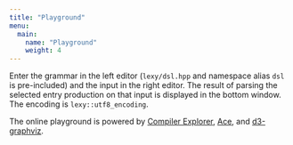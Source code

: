 ```yaml
---
title: "Playground"
menu:
  main:
    name: "Playground"
    weight: 4
---
```


Enter the grammar in the left editor (`lexy/dsl.hpp` and namespace alias `dsl` is pre-included) and the input in the right editor.
The result of parsing the selected entry production on that input is displayed in the bottom window.
The encoding is `lexy::utf8_encoding`.

The online playground is powered by [Compiler Explorer](https://godbolt.org/), [Ace](https://ace.c9.io/), and [d3-graphviz](https://github.com/magjac/d3-graphviz).

